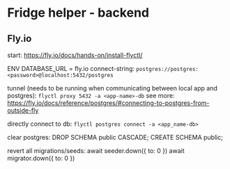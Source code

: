 # Fridge helper - backend

## Fly.io

start:
<https://fly.io/docs/hands-on/install-flyctl/>

ENV DATABASE_URL = fly.io connect-string:
`postgres://postgres:<password>@localhost:5432/postgres`

tunnel (needs to be running when communicating between local app and postgres):
`flyctl proxy 5432 -a <app-name>-db`
see more: <https://fly.io/docs/reference/postgres/#connecting-to-postgres-from-outside-fly>

directly connect to db:
`flyctl postgres connect -a <app_name-db>`

clear postgres:
DROP SCHEMA public CASCADE;
CREATE SCHEMA public;

revert all migrations/seeds:
await seeder.down({ to: 0 })
await migrator.down({ to: 0 })

